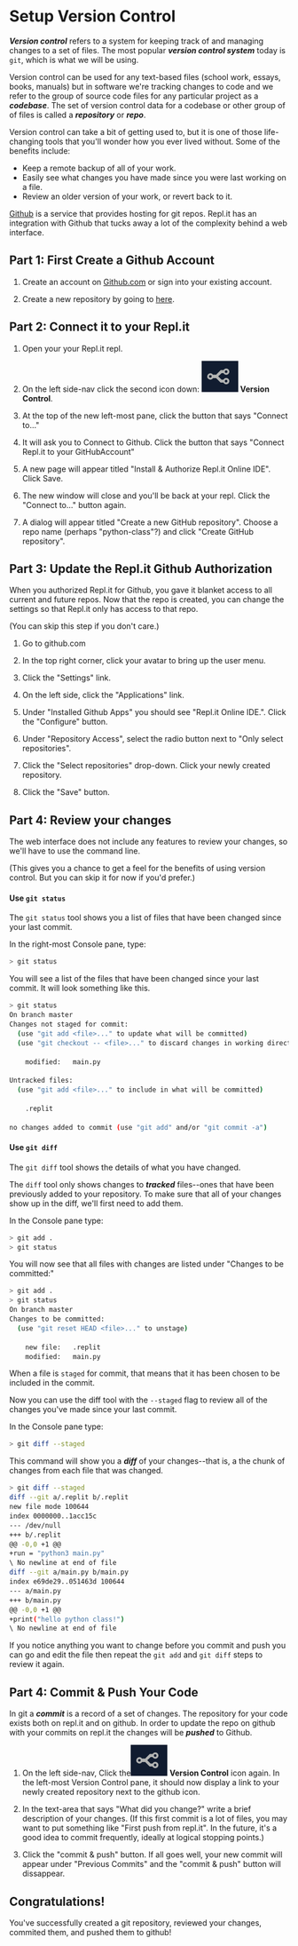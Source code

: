 Setup Version Control
=====================

***Version control*** refers to a system for keeping track of and managing
changes to a set of files. The most popular ***version control system*** today
is `git`, which is what we will be using.

Version control can be used for any text-based files (school work, essays,
books, manuals) but in software we're tracking changes to code and we refer to
the group of source code files for any particular project as a ***codebase***.
The set of version control data for a codebase or other group of of files is
called a ***repository*** or ***repo***.

Version control can take a bit of getting used to, but it is one of those
life-changing tools that you'll wonder how you ever lived without. Some of the
benefits include:

* Keep a remote backup of all of your work.
* Easily see what changes you have made since you were last working on a file.
* Review an older version of your work, or revert back to it.

[Github](http://github.com/) is a service that provides hosting for git repos.
Repl.it has an integration with Github that tucks away a lot of the complexity
behind a web interface.


Part 1: First Create a Github Account
-------------------------------------

1. Create an account on [Github.com](http://github.com) or sign into your
   existing account.

2. Create a new repository by going to [here](http://github.com/new).


Part 2: Connect it to your Repl.it
----------------------------------

1. Open your your Repl.it repl.

2. On the left side-nav click the second icon down: ![fork](code-branch.png)
   **Version Control**.

3. At the top of the new left-most pane, click the button that says "Connect
   to..."

4. It will ask you to Connect to Github. Click the button that says "Connect
   Repl.it to your GitHubAccount"

5. A new page will appear titled "Install & Authorize Repl.it Online IDE".
   Click Save.

6. The new window will close and you'll be back at your repl. Click the
   "Connect to..." button again.

7. A dialog will appear titled "Create a new GitHub repository". Choose a repo
   name (perhaps "python-class"?) and click "Create GitHub repository".


Part 3: Update the Repl.it Github Authorization
-----------------------------------------------

When you authorized Repl.it for Github, you gave it blanket access to all
current and future repos. Now that the repo is created, you can change the
settings so that Repl.it only has access to that repo.

(You can skip this step if you don't care.)

1. Go to github.com

2. In the top right corner, click your avatar to bring up the user menu.

3. Click the "Settings" link.

4. On the left side, click the "Applications" link.

5. Under "Installed Github Apps" you should see "Repl.it Online IDE.". Click
   the "Configure" button.

6. Under "Repository Access", select the radio button next to "Only select
   repositories".

7. Click the "Select repositories" drop-down. Click your newly created
   repository.

8. Click the "Save" button.


Part 4: Review your changes
---------------------------

The web interface does not include any features to review your changes, so
we'll have to use the command line.

(This gives you a chance to get a feel for the benefits of using version
control. But you can skip it for now if you'd prefer.)


#### Use `git status`

The `git status` tool shows you a list of files that have been changed since
your last commit.

In the right-most Console pane, type:

```bash
> git status
```

You will see a list of the files that have been changed since your last commit.
It will look something like this.

```bash
> git status
On branch master
Changes not staged for commit:
  (use "git add <file>..." to update what will be committed)
  (use "git checkout -- <file>..." to discard changes in working directory)

    modified:   main.py

Untracked files:
  (use "git add <file>..." to include in what will be committed)

    .replit

no changes added to commit (use "git add" and/or "git commit -a")
```

#### Use `git diff`

The `git diff` tool shows the details of what you have changed.

The `diff` tool only shows changes to ***tracked*** files--ones that have been
previously added to your repository. To make sure that all of your changes show
up in the diff, we'll first need to add them.

In the Console pane type:

```bash
> git add .
> git status
```

You will now see that all files with changes are listed under "Changes to be
committed:"

```bash
> git add .
> git status
On branch master
Changes to be committed:
  (use "git reset HEAD <file>..." to unstage)

    new file:   .replit
    modified:   main.py
```

When a file is `staged` for commit, that means that it has been chosen to be
included in the commit.

Now you can use the diff tool with the `--staged` flag to review all of the
changes you've made since your last commit.

In the Console pane type:

```bash
> git diff --staged
```

This command will show you a ***diff*** of your changes--that is, a the chunk
of changes from each file that was changed.

```bash
> git diff --staged
diff --git a/.replit b/.replit
new file mode 100644
index 0000000..1acc15c
--- /dev/null
+++ b/.replit
@@ -0,0 +1 @@
+run = "python3 main.py"
\ No newline at end of file
diff --git a/main.py b/main.py
index e69de29..051463d 100644
--- a/main.py
+++ b/main.py
@@ -0,0 +1 @@
+print("hello python class!")
\ No newline at end of file
```

If you notice anything you want to change before you commit and push you can go
and edit the file then repeat the `git add` and `git diff` steps to review it
again.


Part 4: Commit & Push Your Code
-------------------------------

In git a ***commit*** is a record of a set of changes. The repository for your
code exists both on repl.it and on github. In order to update the repo on
github with your commits on repl.it the changes will be ***pushed*** to Github.

1. On the left side-nav, Click the![fork](code-branch.png) **Version Control**
   icon again. In the left-most Version Control pane, it should now display a
   link to your newly created repository next to the github icon.

2. In the text-area that says "What did you change?" write a brief description
   of your changes. (If this first commit is a lot of files, you may want to
   put something like "First push from repl.it". In the future, it's a good
   idea to commit frequently, ideally at logical stopping points.)

3. Click the "commit & push" button. If all goes well, your new commit will
   appear under "Previous Commits" and the "commit & push" button will
   dissappear.


Congratulations!
----------------

You've successfully created a git repository, reviewed your changes, commited
them, and pushed them to github!
